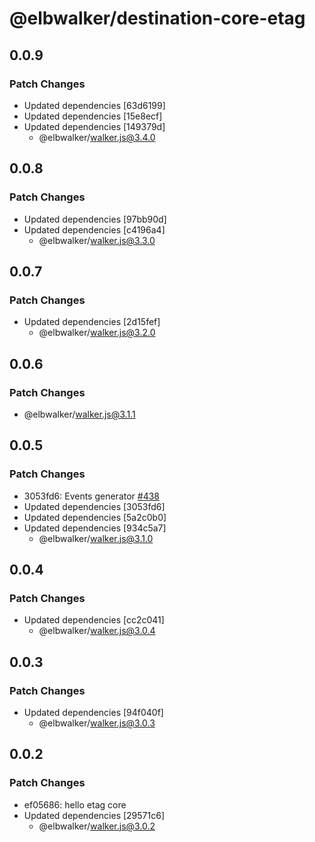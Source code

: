 # @elbwalker/destination-core-etag

## 0.0.9

### Patch Changes

- Updated dependencies [63d6199]
- Updated dependencies [15e8ecf]
- Updated dependencies [149379d]
  - @elbwalker/walker.js@3.4.0

## 0.0.8

### Patch Changes

- Updated dependencies [97bb90d]
- Updated dependencies [c4196a4]
  - @elbwalker/walker.js@3.3.0

## 0.0.7

### Patch Changes

- Updated dependencies [2d15fef]
  - @elbwalker/walker.js@3.2.0

## 0.0.6

### Patch Changes

- @elbwalker/walker.js@3.1.1

## 0.0.5

### Patch Changes

- 3053fd6: Events generator
  [#438](https://github.com/elbwalker/walkerOS/issues/438)
- Updated dependencies [3053fd6]
- Updated dependencies [5a2c0b0]
- Updated dependencies [934c5a7]
  - @elbwalker/walker.js@3.1.0

## 0.0.4

### Patch Changes

- Updated dependencies [cc2c041]
  - @elbwalker/walker.js@3.0.4

## 0.0.3

### Patch Changes

- Updated dependencies [94f040f]
  - @elbwalker/walker.js@3.0.3

## 0.0.2

### Patch Changes

- ef05686: hello etag core
- Updated dependencies [29571c6]
  - @elbwalker/walker.js@3.0.2
